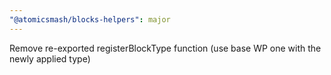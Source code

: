 ```yaml
---
"@atomicsmash/blocks-helpers": major
---
```


Remove re-exported registerBlockType function (use base WP one with the newly applied type)
